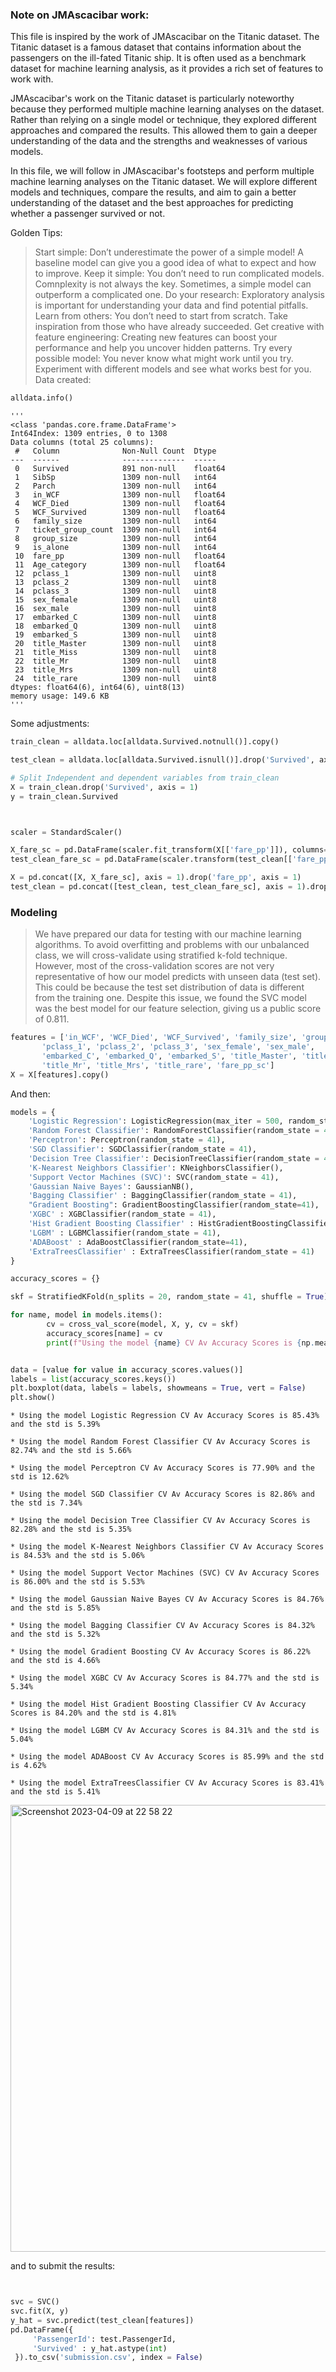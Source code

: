 ### Note on JMAscacibar work:
This file is inspired by the work of JMAscacibar on the Titanic dataset. The Titanic dataset is a famous dataset that contains information about the passengers on the ill-fated Titanic ship. It is often used as a benchmark dataset for machine learning analysis, as it provides a rich set of features to work with.

JMAscacibar's work on the Titanic dataset is particularly noteworthy because they performed multiple machine learning analyses on the dataset. Rather than relying on a single model or technique, they explored different approaches and compared the results. This allowed them to gain a deeper understanding of the data and the strengths and weaknesses of various models.

In this file, we will follow in JMAscacibar's footsteps and perform multiple machine learning analyses on the Titanic dataset. We will explore different models and techniques, compare the results, and aim to gain a better understanding of the dataset and the best approaches for predicting whether a passenger survived or not.

Golden Tips: 
   > Start simple: Don’t underestimate the power of a simple model! A baseline model can give you a good idea of what to expect and how to improve.
   > Keep it simple: You don’t need to run complicated models. Comnplexity is not always the key. Sometimes, a simple model can outperform a complicated one.
   > Do your research: Exploratory analysis is important for understanding your data and find potential pitfalls.
   > Learn from others: You don’t need to start from scratch. Take inspiration from those who have already succeeded.
   > Get creative with feature engineering: Creating new features can boost your performance and help you uncover hidden patterns.
   > Try every possible model: You never know what might work until you try. Experiment with different models and see what works best for you.
Data created:

```python
alldata.info()
```
```
'''
<class 'pandas.core.frame.DataFrame'>
Int64Index: 1309 entries, 0 to 1308
Data columns (total 25 columns):
 #   Column              Non-Null Count  Dtype  
---  ------              --------------  -----  
 0   Survived            891 non-null    float64
 1   SibSp               1309 non-null   int64  
 2   Parch               1309 non-null   int64  
 3   in_WCF              1309 non-null   float64
 4   WCF_Died            1309 non-null   float64
 5   WCF_Survived        1309 non-null   float64
 6   family_size         1309 non-null   int64  
 7   ticket_group_count  1309 non-null   int64  
 8   group_size          1309 non-null   int64  
 9   is_alone            1309 non-null   int64  
 10  fare_pp             1309 non-null   float64
 11  Age_category        1309 non-null   float64
 12  pclass_1            1309 non-null   uint8  
 13  pclass_2            1309 non-null   uint8  
 14  pclass_3            1309 non-null   uint8  
 15  sex_female          1309 non-null   uint8  
 16  sex_male            1309 non-null   uint8  
 17  embarked_C          1309 non-null   uint8  
 18  embarked_Q          1309 non-null   uint8  
 19  embarked_S          1309 non-null   uint8  
 20  title_Master        1309 non-null   uint8  
 21  title_Miss          1309 non-null   uint8  
 22  title_Mr            1309 non-null   uint8  
 23  title_Mrs           1309 non-null   uint8  
 24  title_rare          1309 non-null   uint8  
dtypes: float64(6), int64(6), uint8(13)
memory usage: 149.6 KB
'''
```
Some adjustments:
```python
train_clean = alldata.loc[alldata.Survived.notnull()].copy()

test_clean = alldata.loc[alldata.Survived.isnull()].drop('Survived', axis = 1).copy()

# Split Independent and dependent variables from train_clean
X = train_clean.drop('Survived', axis = 1)
y = train_clean.Survived



scaler = StandardScaler()

X_fare_sc = pd.DataFrame(scaler.fit_transform(X[['fare_pp']]), columns=['fare_pp_sc'], index = X.fare_pp.index)
test_clean_fare_sc = pd.DataFrame(scaler.transform(test_clean[['fare_pp']]), columns=['fare_pp_sc'], index = test_clean.fare_pp.index)

X = pd.concat([X, X_fare_sc], axis = 1).drop('fare_pp', axis = 1)
test_clean = pd.concat([test_clean, test_clean_fare_sc], axis = 1).drop('fare_pp', axis = 1)
```

### Modeling

> We have prepared our data for testing with our machine learning algorithms. To avoid overfitting and problems with our unbalanced class, we will cross-validate using stratified k-fold technique.
However, most of the cross-validation scores are not very representative of how our model predicts with unseen data (test set). This could be because the test set distribution of data is different from the training one. Despite this issue, we found the SVC model was the best model for our feature selection, giving us a public score of 0.811.

```python
features = ['in_WCF', 'WCF_Died', 'WCF_Survived', 'family_size', 'group_size', 'is_alone', 'Age_category',
       'pclass_1', 'pclass_2', 'pclass_3', 'sex_female', 'sex_male',
       'embarked_C', 'embarked_Q', 'embarked_S', 'title_Master', 'title_Miss',
       'title_Mr', 'title_Mrs', 'title_rare', 'fare_pp_sc']
X = X[features].copy()

```
And then:

```python 
models = {
    'Logistic Regression': LogisticRegression(max_iter = 500, random_state = 41),
    'Random Forest Classifier': RandomForestClassifier(random_state = 41),
    'Perceptron': Perceptron(random_state = 41),
    'SGD Classifier': SGDClassifier(random_state = 41),
    'Decision Tree Classifier': DecisionTreeClassifier(random_state = 41),
    'K-Nearest Neighbors Classifier': KNeighborsClassifier(),
    'Support Vector Machines (SVC)': SVC(random_state = 41),
    'Gaussian Naive Bayes': GaussianNB(),
    'Bagging Classifier' : BaggingClassifier(random_state = 41),
    "Gradient Boosting": GradientBoostingClassifier(random_state=41),
    'XGBC' : XGBClassifier(random_state = 41),
    'Hist Gradient Boosting Classifier' : HistGradientBoostingClassifier(random_state = 41),
    'LGBM' : LGBMClassifier(random_state = 41),
    'ADABoost' : AdaBoostClassifier(random_state=41),
    'ExtraTreesClassifier' : ExtraTreesClassifier(random_state = 41)
}

accuracy_scores = {}

skf = StratifiedKFold(n_splits = 20, random_state = 41, shuffle = True)

for name, model in models.items():
        cv = cross_val_score(model, X, y, cv = skf)
        accuracy_scores[name] = cv
        print(f"Using the model {name} CV Av Accuracy Scores is {np.mean(accuracy_scores[name])*100:.2f}% and the std is {np.std(accuracy_scores[name])*100:.2f}%")


data = [value for value in accuracy_scores.values()]
labels = list(accuracy_scores.keys())
plt.boxplot(data, labels = labels, showmeans = True, vert = False)
plt.show()
```

```
* Using the model Logistic Regression CV Av Accuracy Scores is 85.43% and the std is 5.39%

* Using the model Random Forest Classifier CV Av Accuracy Scores is 82.74% and the std is 5.66%

* Using the model Perceptron CV Av Accuracy Scores is 77.90% and the std is 12.62%

* Using the model SGD Classifier CV Av Accuracy Scores is 82.86% and the std is 7.34%

* Using the model Decision Tree Classifier CV Av Accuracy Scores is 82.28% and the std is 5.35%

* Using the model K-Nearest Neighbors Classifier CV Av Accuracy Scores is 84.53% and the std is 5.06%

* Using the model Support Vector Machines (SVC) CV Av Accuracy Scores is 86.00% and the std is 5.53%

* Using the model Gaussian Naive Bayes CV Av Accuracy Scores is 84.76% and the std is 5.85%

* Using the model Bagging Classifier CV Av Accuracy Scores is 84.32% and the std is 5.32%

* Using the model Gradient Boosting CV Av Accuracy Scores is 86.22% and the std is 4.66%

* Using the model XGBC CV Av Accuracy Scores is 84.77% and the std is 5.34%

* Using the model Hist Gradient Boosting Classifier CV Av Accuracy Scores is 84.20% and the std is 4.81%

* Using the model LGBM CV Av Accuracy Scores is 84.31% and the std is 5.04%

* Using the model ADABoost CV Av Accuracy Scores is 85.99% and the std is 4.62%

* Using the model ExtraTreesClassifier CV Av Accuracy Scores is 83.41% and the std is 5.41%
```

<img width="715" alt="Screenshot 2023-04-09 at 22 58 22" src="https://user-images.githubusercontent.com/109058050/230796237-4c5d5752-91fa-4d58-8d7c-fcab0f5719a9.png">

and to submit the results:
```python


svc = SVC()
svc.fit(X, y)
y_hat = svc.predict(test_clean[features])
pd.DataFrame({
     'PassengerId': test.PassengerId,
     'Survived' : y_hat.astype(int)
 }).to_csv('submission.csv', index = False)
```


